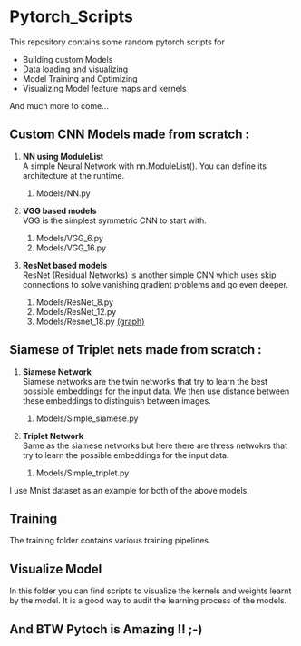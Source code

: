 # Pytorch_Scripts

This repository contains some random pytorch scripts for
<ul>
  <li>Building custom Models</li>
  <li>Data loading and visualizing</li>
  <li>Model Training and Optimizing</li>
  <li>Visualizing Model feature maps and kernels</li>
</ul>
And much more to come...

## Custom CNN Models made from scratch : 

1. **NN using ModuleList** <br>
    A simple Neural Network with nn.ModuleList(). You can define its architecture at the runtime.
    <ol>
    <li>Models/NN.py</li>
    </ol>

2. **VGG based models** <br>
    VGG is the simplest symmetric CNN to start with.
    <ol>
    <li> Models/VGG_6.py </li>
    <li> Models/VGG_16.py </li>
    </ol>

3. **ResNet based models**  <br>
    ResNet (Residual Networks) is another simple CNN which uses skip connections to solve vanishing gradient problems and go even deeper.
    <ol>
    <li> Models/ResNet_8.py </li>
    <li> Models/ResNet_12.py </li>
    <li> Models/Resnet_18.py	<a href="Model graphs/resnet18.onnx.png">(graph)</a></li>
    </ol>

## Siamese of Triplet nets made from scratch : 

1. **Siamese Network**  <br>
    Siamese networks are the twin networks that try to learn the best possible embeddings for the input data. We then use distance between these embeddings to distinguish between images.
    <ol>
    <li> Models/Simple_siamese.py </li>
    </ol>

2. **Triplet Network**  <br>
    Same as the siamese networks but here there are thress netwokrs that try to learn the possible embeddings for the input data.
    <ol>
    <li> Models/Simple_triplet.py </li>
    </ol>

I use Mnist dataset as an example for both of the above models. 

## Training
The training folder contains various training pipelines.

## Visualize Model
In this folder you can find scripts to visualize the kernels and weights learnt by the model. It is a good way to audit the learning process of the models.

## And BTW Pytoch is Amazing !! ;-)

